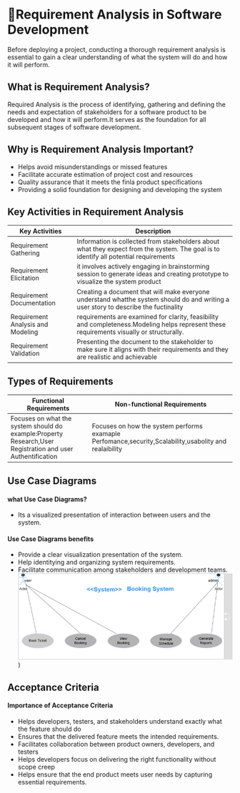 # 🎯Requirement Analysis in Software Development
Before deploying a project, conducting a thorough requirement analysis is essential to gain a clear understanding of what the system will do and how it will perform.
    
## What is Requirement Analysis?
   
Required Analysis is the process of identifying, gathering and defining the needs and expectation of stakeholders for a software product to be developed and how it will 
perform.It serves as the foundation for all subsequent stages of software development.

## Why is Requirement Analysis Important?
  
-  Helps avoid misunderstandings or missed features
-  Facilitate accurate estimation of project cost and resources
-  Quality assurance that it meets the finla product specifications
-  Providing a solid foundation for designing and developing the system

## Key Activities in Requirement Analysis
| Key Activities| Description|
|---------------|-----------------------|
|Requirement Gathering|Information is collected from stakeholders about what they expect from the system. The goal is to identify all potential requirements|
|Requirement Elicitation|it involves actively engaging in brainstorming session to generate ideas and creating prototype to visualize the system product |
|Requirement Documentation| Creating a document that will make everyone understand whatthe system should do and writing a user story to describe the fuctinality|  
|Requirement Analysis and Modeling|requirements are examined for clarity, feasibility and completeness.Modeling helps represent these requirements visually or structurally.| 
|Requirement Validation|Presenting the document to the stakeholder to make sure it aligns with their requirements and they are realistic and achievable| 

## Types of Requirements
|Functional Requirements|Non-functional Requirements|
|-------------------------|---------------------------------|
|Focuses on what the system should do example:Property Research,User Registration and user Authentification|Focuses on how the system performs examaple Perfomance,security,Scalability,usabolity and realaibility|

## Use Case Diagrams
#### what Use Case Diagrams?         
- Its a visualized presentation of interaction between users and the system.
 #### Use Case Diagrams benefits
- Provide a clear visualization presentation of the system.
- Help identitying and organizing system requirements.
- Facilitate communication among stakeholders and development teams.
  ![Booking System Diagram](https://github.com/umma101/requirement-analysis/blob/9db7a35dbaccd3701cf85519ed3c5b6be7ef91be/alx-booking-uc.drawio.png))
    
## Acceptance Criteria
 #### Importance of Acceptance Criteria
- Helps developers, testers, and stakeholders understand exactly what the feature should do
- Ensures that the delivered feature meets the intended requirements.
- Facilitates collaboration between product owners, developers, and testers
- Helps developers focus on delivering the right functionality without scope creep
- Helps ensure that the end product meets user needs by capturing essential requirements.


 

  
    
